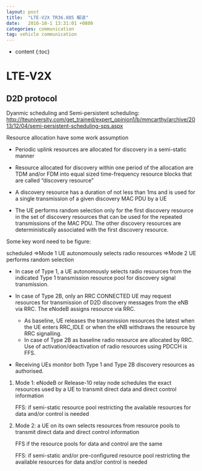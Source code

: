 ```yaml
---
layout: post
title:  "LTE-V2X TR36.885 解读"
date:   2016-10-1 13:31:01 +0800
categories: communication
tag: vehicle communication
---
```


* content
{:toc}




# LTE-V2X

## D2D protocol

Dyanmic scheduling and Semi-persistent scheduling: <http://lteuniversity.com/get_trained/expert_opinion1/b/mmcarthy/archive/2013/12/04/semi-persistent-scheduling-sps.aspx>

Resource allocation have some work assumption

- Periodic uplink resources are allocated for discovery in a semi-static manner

- Resource allocated for discovery within one period of the allocation are TDM and/or FDM into equal sized time-frequency resource blocks that are called “discovery resource”

- A discovery resource has a duration of not less than 1ms and is used for a single transmission of a given discovery MAC PDU by a UE

- The UE performs random selection only for the first discovery resource in the set of discovery resources that can be used for the repeated transmissions of the MAC PDU. The other discovery resources are deterministically associated with the first discovery resource.

Some key word need to be figure:

scheduled =>Mode 1
UE autonomously selects radio resources =>Mode 2
UE performs random selection

-  In case of Type 1, a UE autonomously selects radio resources from the indicated Type 1 transmission resource pool for discovery signal transmission.
-  In case of Type 2B, only an RRC CONNECTED UE may request resources for transmission of D2D discovery messages from the eNB via RRC. The eNodeB assigns resource via RRC. 

   - As baseline, UE releases the transmission resources the latest when the UE enters RRC_IDLE or when the eNB withdraws the resource by RRC signalling.
   - In case of Type 2B as baseline radio resource are allocated by RRC. Use of activation/deactivation of radio resources using PDCCH is FFS.
-  Receiving UEs monitor both Type 1 and Type 2B discovery resources as authorised.

1. Mode 1: eNodeB or Release-10 relay node schedules the exact resources used by a UE to transmit direct data and direct control information

   FFS: if semi-static resource pool restricting the available resources for data and/or control is needed

2. Mode 2: a UE on its own selects resources from resource pools to transmit direct data and direct control information 

   FFS if the resource pools for data and control are the same

   FFS: if semi-static and/or pre-configured resource pool restricting the available resources for data and/or control is needed